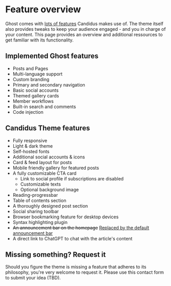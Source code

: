 # Feature overview

Ghost comes with [lots of features](https://ghost.org/feature-index/) Candidus makes use of. The theme itself also provides tweaks to keep your audience engaged - and you in charge of your content. This page provides an overview and additional ressources to get familiar with its functionality.

## Implemented Ghost features

- Posts and Pages
- Multi-language support
- Custom branding
- Primary and secondary navigation
- Basic social accounts
- Themed gallery cards
- Member workflows
- Built-in search and comments
- Code injection

## Candidus Theme features

- Fully responsive
- Light & dark theme
- Self-hosted fonts
- Additional social accounts & icons
- Card & feed layout for posts
- Mobile friendly gallery for featured posts
- A fully customizable CTA card
  - Link to social profile if subscriptions are disabled
  - Customizable texts
  - Optional background image
- Reading-progressbar
- Table of contents section
- A thoroughly designed post section
- Social sharing toolbar
- Browser bookmarking feature for desktop devices
- Syntax highlighting plugin
- ~~An announcement bar on the homepage~~ [Replaced by the default announcement bar](https://ghost.org/help/announcement-bar/)
- A direct link to ChatGPT to chat with the article's content

## Missing something? Request it

Should you figure the theme is missing a feature that adheres to its philosophy, you're very welcome to request it. Please use this contact form to submit your idea (TBD).